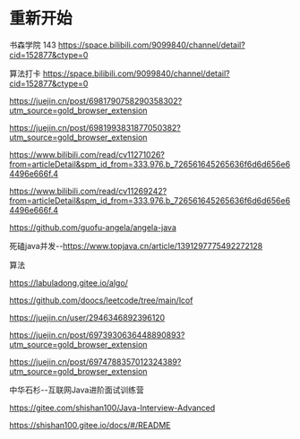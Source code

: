 # 重新开始

书森学院 143
https://space.bilibili.com/9099840/channel/detail?cid=152877&ctype=0

算法打卡
https://space.bilibili.com/9099840/channel/detail?cid=152877&ctype=0



https://juejin.cn/post/6981790758290358302?utm_source=gold_browser_extension

https://juejin.cn/post/6981993831877050382?utm_source=gold_browser_extension

https://www.bilibili.com/read/cv11271026?from=articleDetail&spm_id_from=333.976.b_726561645265636f6d6d656e64496e666f.4

https://www.bilibili.com/read/cv11269242?from=articleDetail&spm_id_from=333.976.b_726561645265636f6d6d656e64496e666f.4



https://github.com/guofu-angela/angela-java

死磕java并发--https://www.topjava.cn/article/1391297775492272128

算法

https://labuladong.gitee.io/algo/

https://github.com/doocs/leetcode/tree/main/lcof



https://juejin.cn/user/2946346892396120

https://juejin.cn/post/6973930636448890893?utm_source=gold_browser_extension

https://juejin.cn/post/6974788357012324389?utm_source=gold_browser_extension

 中华石杉--互联网Java进阶面试训练营

https://gitee.com/shishan100/Java-Interview-Advanced

https://shishan100.gitee.io/docs/#/README

